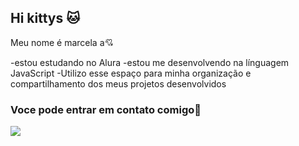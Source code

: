 ## Hi kittys 🐱
Meu nome é marcela a💘

-estou estudando no Alura
-estou me desenvolvendo na línguagem JavaScript
-Utilizo esse espaço para minha organização e compartilhamento dos meus projetos desenvolvidos

### Voce pode entrar em contato comigo🍬
![](https://media1.tenor.com/m/uPPjjcYgrCIAAAAC/kuromi-sanrio.gif)
